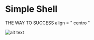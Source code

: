 # Simple Shell

THE WAY TO SUCCESS
align = " centro "

![alt text](https://miro.medium.com/max/1204/1*5w2fOfCVL5FdK7oYDJgIHg.png)
